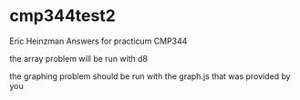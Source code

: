 # cmp344test2
Eric Heinzman Answers for practicum CMP344

the array problem will be run with d8

the graphing problem should be run with the graph.js that was provided by you 
